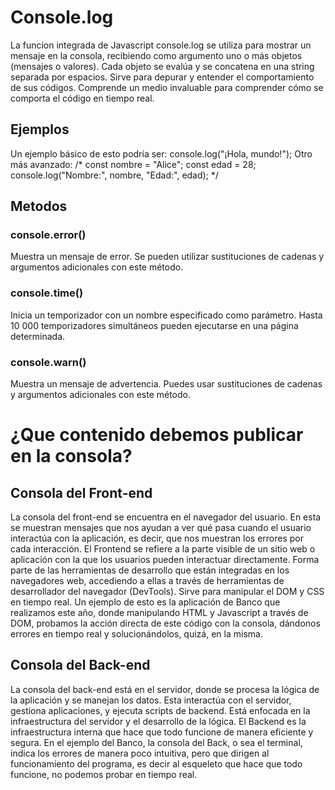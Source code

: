 # Console.log
La funcion integrada de Javascript console.log se utiliza para mostrar un mensaje en la consola, recibiendo como argumento uno o más objetos (mensajes o valores). Cada objeto se evalúa y se concatena en una string separada por espacios. Sirve para depurar y entender el comportamiento de sus códigos. Comprende un medio invaluable para comprender cómo se comporta el código en tiempo real.
## Ejemplos
Un ejemplo básico de esto podría ser: console.log("¡Hola, mundo!");
Otro más avanzado: /* const nombre = "Alice"; 
                   const edad = 28;
                  console.log("Nombre:", nombre, "Edad:", edad); */
## Metodos
### console.error()
Muestra un mensaje de error. Se pueden utilizar sustituciones de cadenas y argumentos adicionales con este método.
### console.time()
Inicia un temporizador con un nombre especificado como parámetro. Hasta 10 000 temporizadores simultáneos pueden ejecutarse en una página determinada.
### console.warn()
Muestra un mensaje de advertencia. Puedes usar sustituciones de cadenas y argumentos adicionales con este método.

# ¿Que contenido debemos publicar en la consola?  
## Consola del Front-end 
La consola del front-end se encuentra en el navegador del usuario. En esta se muestran mensajes que nos ayudan a ver qué pasa cuando el usuario interactúa con la aplicación, es decir, que nos muestran los errores por cada interacción. El Frontend se refiere a la parte visible de un sitio web o aplicación con la que los usuarios pueden interactuar directamente. Forma parte de las herramientas de desarrollo que están integradas en los navegadores web, accediendo a ellas a través de herramientas de desarrollador del navegador (DevTools). Sirve para manipular el DOM y CSS en tiempo real.
Un ejemplo de esto es la aplicación de Banco que realizamos este año, donde manipulando HTML y Javascript a través de DOM, probamos la acción directa de este código con la consola, dándonos errores en tiempo real y solucionándolos, quizá, en la misma.
## Consola del Back-end
La consola del back-end está en el servidor, donde se procesa la lógica de la aplicación y se manejan los datos. Esta interactúa con el servidor, gestiona aplicaciones, y ejecuta scripts de backend. Está enfocada en la infraestructura del servidor y el desarrollo de la lógica. El Backend es la infraestructura interna que hace que todo funcione de manera eficiente y segura.
En el ejemplo del Banco, la consola del Back, o sea el terminal, indica los errores de manera poco intuitiva, pero que dirigen al funcionamiento del programa, es decir al esqueleto que hace que todo funcione, no podemos probar en tiempo real.


